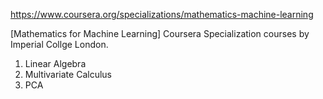 https://www.coursera.org/specializations/mathematics-machine-learning

[Mathematics for Machine Learning] 
Coursera Specialization courses by Imperial Collge London.
1. Linear Algebra
2. Multivariate Calculus
3. PCA
